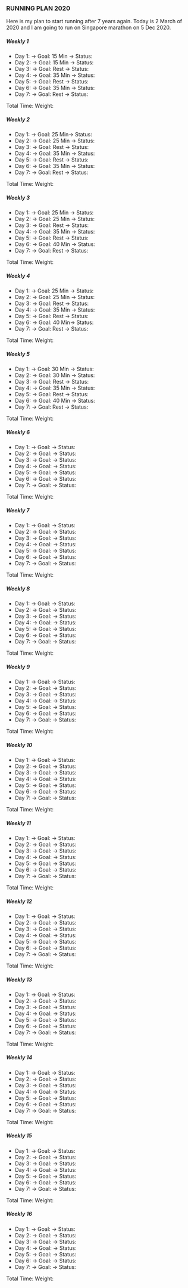 ### RUNNING PLAN 2020

Here is my plan to start running after 7 years again. Today is 2 March of 2020 and I am going to run on Singapore marathon on 5 Dec 2020.

##### Weekly 1
- Day 1:  -> Goal: 15 Min -> Status:  
- Day 2:  -> Goal: 15 Min -> Status:
- Day 3:  -> Goal: Rest -> Status:
- Day 4:  -> Goal: 35 Min -> Status:
- Day 5:  -> Goal: Rest -> Status:
- Day 6:  -> Goal: 35 Min -> Status:
- Day 7:  -> Goal: Rest -> Status:

Total Time:
Weight:

##### Weekly 2
- Day 1:  -> Goal: 25 Min-> Status:
- Day 2:  -> Goal: 25 Min -> Status:
- Day 3:  -> Goal: Rest -> Status:
- Day 4:  -> Goal: 35 Min -> Status:
- Day 5:  -> Goal: Rest -> Status:
- Day 6:  -> Goal: 35 Min -> Status:
- Day 7:  -> Goal: Rest -> Status:

Total Time:
Weight:

##### Weekly 3
- Day 1:  -> Goal: 25 Min -> Status:
- Day 2:  -> Goal: 25 Min -> Status:
- Day 3:  -> Goal: Rest -> Status:
- Day 4:  -> Goal: 35 Min -> Status:
- Day 5:  -> Goal: Rest -> Status:
- Day 6:  -> Goal: 40 Min -> Status:
- Day 7:  -> Goal: Rest -> Status:

Total Time:
Weight:

##### Weekly 4
- Day 1:  -> Goal: 25 Min -> Status:
- Day 2:  -> Goal: 25 Min -> Status:
- Day 3:  -> Goal: Rest -> Status:
- Day 4:  -> Goal: 35 Min -> Status:
- Day 5:  -> Goal: Rest -> Status:
- Day 6:  -> Goal: 40 Min-> Status:
- Day 7:  -> Goal: Rest -> Status:

Total Time:
Weight:

##### Weekly 5
- Day 1:  -> Goal: 30 Min -> Status:
- Day 2:  -> Goal: 30 Min -> Status:
- Day 3:  -> Goal: Rest -> Status:
- Day 4:  -> Goal: 35 Min -> Status:
- Day 5:  -> Goal: Rest -> Status:
- Day 6:  -> Goal: 40 Min -> Status:
- Day 7:  -> Goal: Rest -> Status:

Total Time:
Weight:

##### Weekly 6
- Day 1:  -> Goal: -> Status:
- Day 2:  -> Goal: -> Status:
- Day 3:  -> Goal: -> Status:
- Day 4:  -> Goal: -> Status:
- Day 5:  -> Goal: -> Status:
- Day 6:  -> Goal: -> Status:
- Day 7:  -> Goal: -> Status:

Total Time:
Weight:

##### Weekly 7
- Day 1:  -> Goal: -> Status:
- Day 2:  -> Goal: -> Status:
- Day 3:  -> Goal: -> Status:
- Day 4:  -> Goal: -> Status:
- Day 5:  -> Goal: -> Status:
- Day 6:  -> Goal: -> Status:
- Day 7:  -> Goal: -> Status:

Total Time:
Weight:

##### Weekly 8
- Day 1:  -> Goal: -> Status:
- Day 2:  -> Goal: -> Status:
- Day 3:  -> Goal: -> Status:
- Day 4:  -> Goal: -> Status:
- Day 5:  -> Goal: -> Status:
- Day 6:  -> Goal: -> Status:
- Day 7:  -> Goal: -> Status:

Total Time:
Weight:

##### Weekly 9
- Day 1:  -> Goal: -> Status:
- Day 2:  -> Goal: -> Status:
- Day 3:  -> Goal: -> Status:
- Day 4:  -> Goal: -> Status:
- Day 5:  -> Goal: -> Status:
- Day 6:  -> Goal: -> Status:
- Day 7:  -> Goal: -> Status:

Total Time:
Weight:

##### Weekly 10
- Day 1:  -> Goal: -> Status:
- Day 2:  -> Goal: -> Status:
- Day 3:  -> Goal: -> Status:
- Day 4:  -> Goal: -> Status:
- Day 5:  -> Goal: -> Status:
- Day 6:  -> Goal: -> Status:
- Day 7:  -> Goal: -> Status:

Total Time:
Weight:

##### Weekly 11
- Day 1:  -> Goal: -> Status:
- Day 2:  -> Goal: -> Status:
- Day 3:  -> Goal: -> Status:
- Day 4:  -> Goal: -> Status:
- Day 5:  -> Goal: -> Status:
- Day 6:  -> Goal: -> Status:
- Day 7:  -> Goal: -> Status:

Total Time:
Weight:

##### Weekly 12
- Day 1:  -> Goal: -> Status:
- Day 2:  -> Goal: -> Status:
- Day 3:  -> Goal: -> Status:
- Day 4:  -> Goal: -> Status:
- Day 5:  -> Goal: -> Status:
- Day 6:  -> Goal: -> Status:
- Day 7:  -> Goal: -> Status:

Total Time:
Weight:

##### Weekly 13
- Day 1:  -> Goal: -> Status:
- Day 2:  -> Goal: -> Status:
- Day 3:  -> Goal: -> Status:
- Day 4:  -> Goal: -> Status:
- Day 5:  -> Goal: -> Status:
- Day 6:  -> Goal: -> Status:
- Day 7:  -> Goal: -> Status:

Total Time:
Weight:

##### Weekly 14
- Day 1:  -> Goal: -> Status:
- Day 2:  -> Goal: -> Status:
- Day 3:  -> Goal: -> Status:
- Day 4:  -> Goal: -> Status:
- Day 5:  -> Goal: -> Status:
- Day 6:  -> Goal: -> Status:
- Day 7:  -> Goal: -> Status:

Total Time:
Weight:

##### Weekly 15
- Day 1:  -> Goal: -> Status:
- Day 2:  -> Goal: -> Status:
- Day 3:  -> Goal: -> Status:
- Day 4:  -> Goal: -> Status:
- Day 5:  -> Goal: -> Status:
- Day 6:  -> Goal: -> Status:
- Day 7:  -> Goal: -> Status:

Total Time:
Weight:

##### Weekly 16
- Day 1:  -> Goal: -> Status:
- Day 2:  -> Goal: -> Status:
- Day 3:  -> Goal: -> Status:
- Day 4:  -> Goal: -> Status:
- Day 5:  -> Goal: -> Status:
- Day 6:  -> Goal: -> Status:
- Day 7:  -> Goal: -> Status:

Total Time:
Weight:
